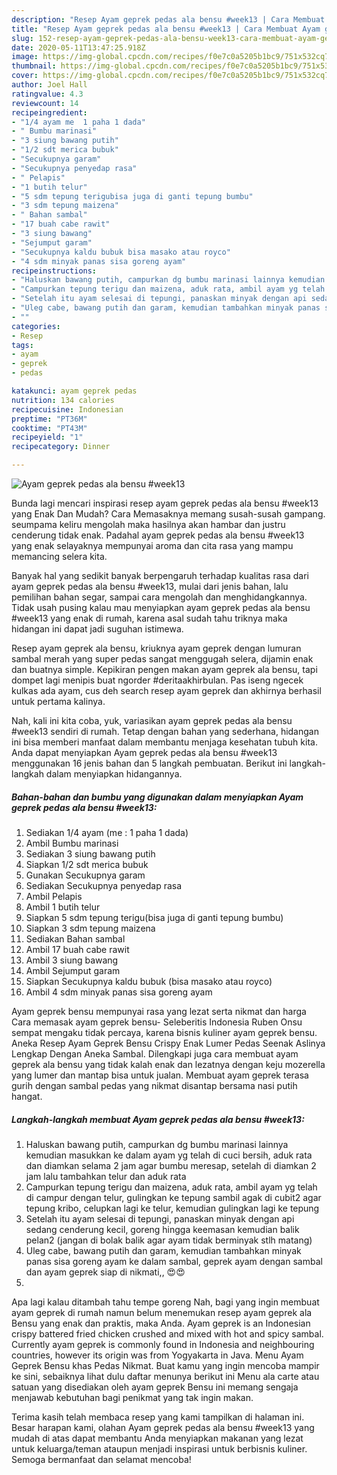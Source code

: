 ```yaml
---
description: "Resep Ayam geprek pedas ala bensu #week13 | Cara Membuat Ayam geprek pedas ala bensu #week13 Yang Lezat"
title: "Resep Ayam geprek pedas ala bensu #week13 | Cara Membuat Ayam geprek pedas ala bensu #week13 Yang Lezat"
slug: 152-resep-ayam-geprek-pedas-ala-bensu-week13-cara-membuat-ayam-geprek-pedas-ala-bensu-week13-yang-lezat
date: 2020-05-11T13:47:25.918Z
image: https://img-global.cpcdn.com/recipes/f0e7c0a5205b1bc9/751x532cq70/ayam-geprek-pedas-ala-bensu-week13-foto-resep-utama.jpg
thumbnail: https://img-global.cpcdn.com/recipes/f0e7c0a5205b1bc9/751x532cq70/ayam-geprek-pedas-ala-bensu-week13-foto-resep-utama.jpg
cover: https://img-global.cpcdn.com/recipes/f0e7c0a5205b1bc9/751x532cq70/ayam-geprek-pedas-ala-bensu-week13-foto-resep-utama.jpg
author: Joel Hall
ratingvalue: 4.3
reviewcount: 14
recipeingredient:
- "1/4 ayam me  1 paha 1 dada"
- " Bumbu marinasi"
- "3 siung bawang putih"
- "1/2 sdt merica bubuk"
- "Secukupnya garam"
- "Secukupnya penyedap rasa"
- " Pelapis"
- "1 butih telur"
- "5 sdm tepung terigubisa juga di ganti tepung bumbu"
- "3 sdm tepung maizena"
- " Bahan sambal"
- "17 buah cabe rawit"
- "3 siung bawang"
- "Sejumput garam"
- "Secukupnya kaldu bubuk bisa masako atau royco"
- "4 sdm minyak panas sisa goreng ayam"
recipeinstructions:
- "Haluskan bawang putih, campurkan dg bumbu marinasi lainnya kemudian masukkan ke dalam ayam yg telah di cuci bersih, aduk rata dan diamkan selama 2 jam agar bumbu meresap, setelah di diamkan 2 jam lalu tambahkan telur dan aduk rata"
- "Campurkan tepung terigu dan maizena, aduk rata, ambil ayam yg telah di campur dengan telur, gulingkan ke tepung sambil agak di cubit2 agar tepung kribo, celupkan lagi ke telur, kemudian gulingkan lagi ke tepung"
- "Setelah itu ayam selesai di tepungi, panaskan minyak dengan api sedang cenderung kecil, goreng hingga keemasan kemudian balik pelan2 (jangan di bolak balik agar ayam tidak berminyak stlh matang)"
- "Uleg cabe, bawang putih dan garam, kemudian tambahkan minyak panas sisa goreng ayam ke dalam sambal, geprek ayam dengan sambal dan ayam geprek siap di nikmati,, 😍😍"
- ""
categories:
- Resep
tags:
- ayam
- geprek
- pedas

katakunci: ayam geprek pedas 
nutrition: 134 calories
recipecuisine: Indonesian
preptime: "PT36M"
cooktime: "PT43M"
recipeyield: "1"
recipecategory: Dinner

---
```



![Ayam geprek pedas ala bensu #week13](https://img-global.cpcdn.com/recipes/f0e7c0a5205b1bc9/751x532cq70/ayam-geprek-pedas-ala-bensu-week13-foto-resep-utama.jpg)

Bunda lagi mencari inspirasi resep ayam geprek pedas ala bensu #week13 yang Enak Dan Mudah? Cara Memasaknya memang susah-susah gampang. seumpama keliru mengolah maka hasilnya akan hambar dan justru cenderung tidak enak. Padahal ayam geprek pedas ala bensu #week13 yang enak selayaknya mempunyai aroma dan cita rasa yang mampu memancing selera kita.

Banyak hal yang sedikit banyak berpengaruh terhadap kualitas rasa dari ayam geprek pedas ala bensu #week13, mulai dari jenis bahan, lalu pemilihan bahan segar, sampai cara mengolah dan menghidangkannya. Tidak usah pusing kalau mau menyiapkan ayam geprek pedas ala bensu #week13 yang enak di rumah, karena asal sudah tahu triknya maka hidangan ini dapat jadi suguhan istimewa.

Resep ayam geprek ala bensu, kriuknya ayam geprek dengan lumuran sambal merah yang super pedas sangat menggugah selera, dijamin enak dan buatnya simple. Kepikiran pengen makan ayam geprek ala bensu, tapi dompet lagi menipis buat ngorder #deritaakhirbulan. Pas iseng ngecek kulkas ada ayam, cus deh search resep ayam geprek dan akhirnya berhasil untuk pertama kalinya.


Nah, kali ini kita coba, yuk, variasikan ayam geprek pedas ala bensu #week13 sendiri di rumah. Tetap dengan bahan yang sederhana, hidangan ini bisa memberi manfaat dalam membantu menjaga kesehatan tubuh kita. Anda dapat menyiapkan Ayam geprek pedas ala bensu #week13 menggunakan 16 jenis bahan dan 5 langkah pembuatan. Berikut ini langkah-langkah dalam menyiapkan hidangannya.

<!--inarticleads1-->

##### Bahan-bahan dan bumbu yang digunakan dalam menyiapkan Ayam geprek pedas ala bensu #week13:

1. Sediakan 1/4 ayam (me : 1 paha 1 dada)
1. Ambil  Bumbu marinasi
1. Sediakan 3 siung bawang putih
1. Siapkan 1/2 sdt merica bubuk
1. Gunakan Secukupnya garam
1. Sediakan Secukupnya penyedap rasa
1. Ambil  Pelapis
1. Ambil 1 butih telur
1. Siapkan 5 sdm tepung terigu(bisa juga di ganti tepung bumbu)
1. Siapkan 3 sdm tepung maizena
1. Sediakan  Bahan sambal
1. Ambil 17 buah cabe rawit
1. Ambil 3 siung bawang
1. Ambil Sejumput garam
1. Siapkan Secukupnya kaldu bubuk (bisa masako atau royco)
1. Ambil 4 sdm minyak panas sisa goreng ayam


Ayam geprek bensu mempunyai rasa yang lezat serta nikmat dan harga Cara memasak ayam geprek bensu- Seleberitis Indonesia Ruben Onsu sempat mengaku tidak percaya, karena bisnis kuliner ayam geprek bensu. Aneka Resep Ayam Geprek Bensu Crispy Enak Lumer Pedas Seenak Aslinya Lengkap Dengan Aneka Sambal. Dilengkapi juga cara membuat ayam geprek ala bensu yang tidak kalah enak dan lezatnya dengan keju mozerella yang lumer dan mantap bisa untuk jualan. Membuat ayam geprek terasa gurih dengan sambal pedas yang nikmat disantap bersama nasi putih hangat. 

<!--inarticleads2-->

##### Langkah-langkah membuat Ayam geprek pedas ala bensu #week13:

1. Haluskan bawang putih, campurkan dg bumbu marinasi lainnya kemudian masukkan ke dalam ayam yg telah di cuci bersih, aduk rata dan diamkan selama 2 jam agar bumbu meresap, setelah di diamkan 2 jam lalu tambahkan telur dan aduk rata
1. Campurkan tepung terigu dan maizena, aduk rata, ambil ayam yg telah di campur dengan telur, gulingkan ke tepung sambil agak di cubit2 agar tepung kribo, celupkan lagi ke telur, kemudian gulingkan lagi ke tepung
1. Setelah itu ayam selesai di tepungi, panaskan minyak dengan api sedang cenderung kecil, goreng hingga keemasan kemudian balik pelan2 (jangan di bolak balik agar ayam tidak berminyak stlh matang)
1. Uleg cabe, bawang putih dan garam, kemudian tambahkan minyak panas sisa goreng ayam ke dalam sambal, geprek ayam dengan sambal dan ayam geprek siap di nikmati,, 😍😍
1. 


Apa lagi kalau ditambah tahu tempe goreng Nah, bagi yang ingin membuat ayam geprek di rumah namun belum menemukan resep ayam geprek ala Bensu yang enak dan praktis, maka Anda. Ayam geprek is an Indonesian crispy battered fried chicken crushed and mixed with hot and spicy sambal. Currently ayam geprek is commonly found in Indonesia and neighbouring countries, however its origin was from Yogyakarta in Java. Menu Ayam Geprek Bensu khas Pedas Nikmat. Buat kamu yang ingin mencoba mampir ke sini, sebaiknya lihat dulu daftar menunya berikut ini Menu ala carte atau satuan yang disediakan oleh ayam geprek Bensu ini memang sengaja menjawab kebutuhan bagi penikmat yang tak ingin makan. 

Terima kasih telah membaca resep yang kami tampilkan di halaman ini. Besar harapan kami, olahan Ayam geprek pedas ala bensu #week13 yang mudah di atas dapat membantu Anda menyiapkan makanan yang lezat untuk keluarga/teman ataupun menjadi inspirasi untuk berbisnis kuliner. Semoga bermanfaat dan selamat mencoba!
